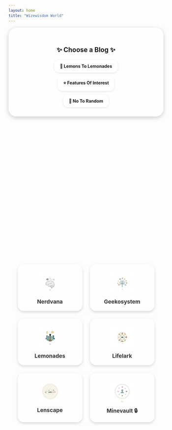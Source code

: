 ```yaml
---
layout: home
title: "Wizewisdom World"
---
```


<style>
  /* Main container */
  .blog-container {
    text-align: center;
    background: rgba(255, 255, 255, 0.6);
    padding: 30px;
    border-radius: 25px;
    max-width: 700px;
    margin: auto;
    box-shadow: 0 4px 15px rgba(0,0,0,0.2);
  }

  .links {
    display: flex;
    flex-direction: column;
    gap: 12px;
    align-items: center;
  }

  .links a {
    display: inline-block;
    background: rgba(255, 255, 255, 0.75);
    padding: 12px 18px;
    border-radius: 15px;
    text-decoration: none;
    font-weight: bold;
    box-shadow: 0 2px 6px rgba(0,0,0,0.1);
    transition: 0.3s;
  }

  /* Icon grid - show all in one row, wrap if needed */
  .icon-grid {
    display: flex;
    justify-content: center;
    flex-wrap: wrap;
    gap: 25px;
    margin-top: 12vh;
  }

  /* Rectangular translucent card */
  .icon-card {
    position: relative;
    width: 180px;
    text-align: center;
    background: rgba(255, 255, 255, 0.7); /* translucent white */
    padding: 20px 15px;
    border-radius: 20px;
    text-decoration: none;
    box-shadow: 0 4px 10px rgba(0,0,0,0.15);
    transition: transform 0.25s ease, box-shadow 0.3s ease;
  }

  .icon-card img {
    width: 80px;
    height: 80px;
    display: block;
    margin: 0 auto 10px auto;
  }

  .icon-card span {
    display: block;
    font-size: 1.1rem;
    font-weight: bold;
    color: #333; /* dark gray */
  }

  .icon-card:hover {
    transform: scale(1.08);
    box-shadow: 0 8px 20px rgba(0,0,0,0.3);
  }

  /* Ripple effect */
  .ripple {
    position: absolute;
    border-radius: 50%;
    transform: scale(0);
    background: rgba(255, 255, 255, 0.6);
    animation: ripple-animation 0.6s ease-out;
    pointer-events: none;
  }

  @keyframes ripple-animation {
    to {
      transform: scale(4);
      opacity: 0;
    }
  }

  /* RESPONSIVE */
  @media (max-width: 768px) {
    .icon-grid { gap: 15px; }
    .icon-card { width: 150px; padding: 15px; }
    .icon-card img { width: 65px; height: 65px; }
    .icon-card span { font-size: 1rem; }
  }

  @media (max-width: 480px) {
    .icon-card { width: 130px; padding: 12px; }
    .icon-card img { width: 55px; height: 55px; }
    .icon-card span { font-size: 0.9rem; }
  }
</style>

<div class="blog-container">
  <h2 style="margin-bottom: 20px;">✨ Choose a Blog ✨</h2>
  <div class="links">
    <a href="https://lemons2lemonades.blogspot.com/">🍋 Lemons To Lemonades</a>
    <a href="https://featuresofinterestcom.wordpress.com/">⭐ Features Of Interest</a>
    <a href="https://notorandom.wordpress.com/">🎲 No To Random</a>
  </div>
</div>

<div class="icon-grid">
  <a href="/nerdvana/nerdvana-index.md" class="icon-card">
    <img src="/assets/images/nerdvana-icon.png" alt="Nerdvana Icon">
    <span>Nerdvana</span>
  </a>

  <a href="/geekosystem/geekosystem-index.md" class="icon-card">
    <img src="/assets/images/geekosystem-icon.png" alt="Geekosystem Icon">
    <span>Geekosystem</span>
  </a>

  <a href="https://www.facebook.com/groups/lemons2lemonades" class="icon-card">
    <img src="/assets/images/group-icon.png" alt="Group Icon">
    <span>Lemonades</span>
  </a>

  <a href="/lifestyle/index.html" class="icon-card">
    <img src="/assets/images/lifestyle-icon.png" alt="Lifestyle Icon">
    <span>Lifelark</span>
  </a>

  <a href="/gallery/index.html" class="icon-card">
    <img src="/assets/images/gallery-icon.png" alt="Gallery Icon">
    <span>Lenscape</span>
  </a>

  <a href="/private/index.html" class="icon-card">
    <img src="/assets/images/personal-icon.png" alt="Personal Icon">
    <span>Minevault 🔒</span>
  </a>
</div>

<script>
  document.querySelectorAll('.icon-card').forEach(card => {
    card.addEventListener('click', function (e) {
      const ripple = document.createElement('span');
      ripple.classList.add('ripple');
      const size = Math.max(card.clientWidth, card.clientHeight);
      ripple.style.width = ripple.style.height = size + 'px';
      ripple.style.left = e.clientX - card.getBoundingClientRect().left - size / 2 + 'px';
      ripple.style.top = e.clientY - card.getBoundingClientRect().top - size / 2 + 'px';
      card.appendChild(ripple);
      setTimeout(() => ripple.remove(), 600);
    });
  });
</script>

